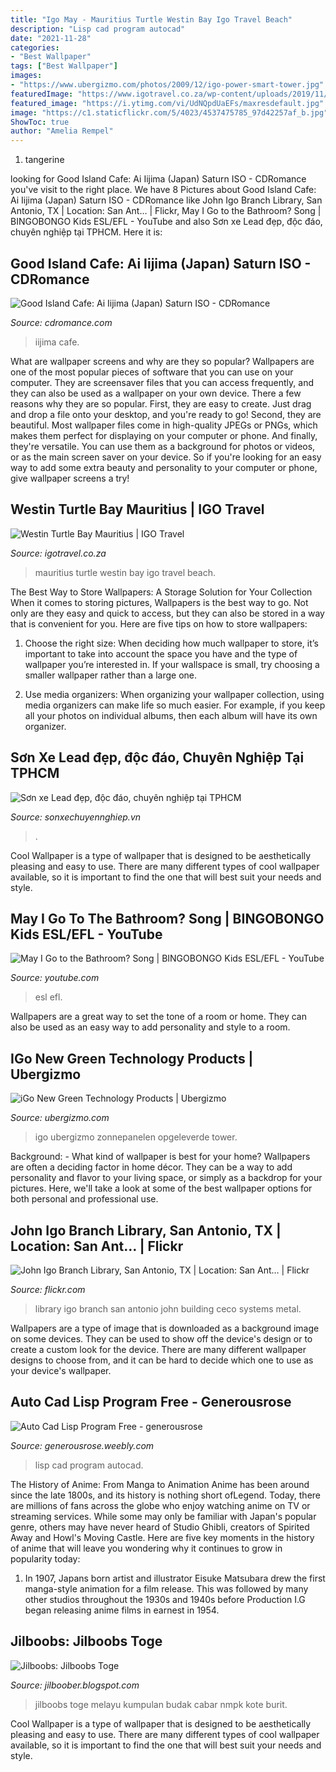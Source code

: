 ```yaml
---
title: "Igo May - Mauritius Turtle Westin Bay Igo Travel Beach"
description: "Lisp cad program autocad"
date: "2021-11-28"
categories:
- "Best Wallpaper"
tags: ["Best Wallpaper"]
images:
- "https://www.ubergizmo.com/photos/2009/12/igo-power-smart-tower.jpg"
featuredImage: "https://www.igotravel.co.za/wp-content/uploads/2019/11/igo-travel-5-westin-turtle-bay-mauritius-3.jpeg-scaled.jpg"
featured_image: "https://i.ytimg.com/vi/UdNQpdUaEFs/maxresdefault.jpg"
image: "https://c1.staticflickr.com/5/4023/4537475785_97d42257af_b.jpg"
ShowToc: true
author: "Amelia Rempel"
---
```



1. tangerine 

	

		
looking for Good Island Cafe: Ai Iijima (Japan) Saturn ISO - CDRomance you've visit to the right place. We have 8 Pictures about Good Island Cafe: Ai Iijima (Japan) Saturn ISO - CDRomance like John Igo Branch Library, San Antonio, TX | Location: San Ant… | Flickr, May I Go to the Bathroom? Song | BINGOBONGO Kids ESL/EFL - YouTube and also Sơn xe Lead đẹp, độc đáo, chuyên nghiệp tại TPHCM. Here it is:
		
    
## Good Island Cafe: Ai Iijima (Japan) Saturn ISO - CDRomance

<img loading=lazy src="https://cdromance.com/wp-content/uploads/2020/12/Good-Island-Cafe-Ai-Iijima-Japan-Saturn-2.jpg" onerror="this.onerror=null;this.src='https://tse1.mm.bing.net/th?id=OIP.DG121M_EObwvjCMcBYPoeQHaEK&amp;pid=15.1';" alt="Good Island Cafe: Ai Iijima (Japan) Saturn ISO - CDRomance">

_Source: cdromance.com_

>iijima cafe. 

	

What are wallpaper screens and why are they so popular?
Wallpapers are one of the most popular pieces of software that you can use on your computer. They are screensaver files that you can access frequently, and they can also be used as a wallpaper on your own device. There a few reasons why they are so popular. First, they are easy to create. Just drag and drop a file onto your desktop, and you're ready to go! Second, they are beautiful. Most wallpaper files come in high-quality JPEGs or PNGs, which makes them perfect for displaying on your computer or phone. And finally, they're versatile. You can use them as a background for photos or videos, or as the main screen saver on your device. So if you're looking for an easy way to add some extra beauty and personality to your computer or phone, give wallpaper screens a try!

    
## Westin Turtle Bay Mauritius | IGO Travel

<img loading=lazy src="https://www.igotravel.co.za/wp-content/uploads/2019/11/igo-travel-5-westin-turtle-bay-mauritius-3.jpeg-scaled.jpg" onerror="this.onerror=null;this.src='https://tse4.mm.bing.net/th?id=OIP.NWEyFt4Kt5B5eYGQbMA3-QHaDC&amp;pid=15.1';" alt="Westin Turtle Bay Mauritius | IGO Travel">

_Source: igotravel.co.za_

>mauritius turtle westin bay igo travel beach. 

	

The Best Way to Store Wallpapers: A Storage Solution for Your Collection
When it comes to storing pictures, Wallpapers is the best way to go. Not only are they easy and quick to access, but they can also be stored in a way that is convenient for you. Here are five tips on how to store wallpapers:
1) Choose the right size: When deciding how much wallpaper to store, it’s important to take into account the space you have and the type of wallpaper you’re interested in. If your wallspace is small, try choosing a smaller wallpaper rather than a large one.

2) Use media organizers: When organizing your wallpaper collection, using media organizers can make life so much easier. For example, if you keep all your photos on individual albums, then each album will have its own organizer.

    
## Sơn Xe Lead đẹp, độc đáo, Chuyên Nghiệp Tại TPHCM

<img loading=lazy src="http://sonxechuyennghiep.vn/images/thumbs/catalogues/lead-17.JPG" onerror="this.onerror=null;this.src='https://tse4.mm.bing.net/th?id=OIP.YYlKPPSLzKpMQNFLtlGq-wHaE8&amp;pid=15.1';" alt="Sơn xe Lead đẹp, độc đáo, chuyên nghiệp tại TPHCM">

_Source: sonxechuyennghiep.vn_

>. 

	

Cool Wallpaper is a type of wallpaper that is designed to be aesthetically pleasing and easy to use. There are many different types of cool wallpaper available, so it is important to find the one that will best suit your needs and style.

    
## May I Go To The Bathroom? Song | BINGOBONGO Kids ESL/EFL - YouTube

<img loading=lazy src="https://i.ytimg.com/vi/UdNQpdUaEFs/maxresdefault.jpg" onerror="this.onerror=null;this.src='https://tse4.mm.bing.net/th?id=OIP.mQuz8n34OLlurK48vbQi6gHaEK&amp;pid=15.1';" alt="May I Go to the Bathroom? Song | BINGOBONGO Kids ESL/EFL - YouTube">

_Source: youtube.com_

>esl efl. 

	

Wallpapers are a great way to set the tone of a room or home. They can also be used as an easy way to add personality and style to a room.

    
## IGo New Green Technology Products | Ubergizmo

<img loading=lazy src="https://www.ubergizmo.com/photos/2009/12/igo-power-smart-tower.jpg" onerror="this.onerror=null;this.src='https://tse2.mm.bing.net/th?id=OIP.ToaEQ46XgDBnQFJQlWgrBQAAAA&amp;pid=15.1';" alt="iGo New Green Technology Products | Ubergizmo">

_Source: ubergizmo.com_

>igo ubergizmo zonnepanelen opgeleverde tower. 

	

Background: - What kind of wallpaper is best for your home?
Wallpapers are often a deciding factor in home décor. They can be a way to add personality and flavor to your living space, or simply as a backdrop for your pictures. Here, we'll take a look at some of the best wallpaper options for both personal and professional use.

    
## John Igo Branch Library, San Antonio, TX | Location: San Ant… | Flickr

<img loading=lazy src="https://c1.staticflickr.com/5/4023/4537475785_97d42257af_b.jpg" onerror="this.onerror=null;this.src='https://tse2.mm.bing.net/th?id=OIP.oot7sQOmIr5n72XkFnssLgHaE8&amp;pid=15.1';" alt="John Igo Branch Library, San Antonio, TX | Location: San Ant… | Flickr">

_Source: flickr.com_

>library igo branch san antonio john building ceco systems metal. 

	

Wallpapers are a type of image that is downloaded as a background image on some devices. They can be used to show off the device's design or to create a custom look for the device. There are many different wallpaper designs to choose from, and it can be hard to decide which one to use as your device's wallpaper.

    
## Auto Cad Lisp Program Free - Generousrose

<img loading=lazy src="https://generousrose.weebly.com/uploads/1/2/3/7/123742338/696252449.gif" onerror="this.onerror=null;this.src='https://tse1.mm.bing.net/th?id=OIP.KZ3idbXr-DVsGc6SacC_rwHaFP&amp;pid=15.1';" alt="Auto Cad Lisp Program Free - generousrose">

_Source: generousrose.weebly.com_

>lisp cad program autocad. 

	

The History of Anime: From Manga to Animation
Anime has been around since the late 1800s, and its history is nothing short ofLegend. Today, there are millions of fans across the globe who enjoy watching anime on TV or streaming services. While some may only be familiar with Japan's popular genre, others may have never heard of Studio Ghibli, creators of Spirited Away and Howl's Moving Castle. Here are five key moments in the history of anime that will leave you wondering why it continues to grow in popularity today:
1) In 1907, Japans born artist and illustrator Eisuke Matsubara drew the first manga-style animation for a film release. This was followed by many other studios throughout the 1930s and 1940s before Production I.G began releasing anime films in earnest in 1954.

    
## Jilboobs: Jilboobs Toge

<img loading=lazy src="http://3.bp.blogspot.com/-0nHUWTD705c/VAiyHt-Ir7I/AAAAAAAAAIw/P1UK0Ngae0A/s1600/jilboobs%2Btoge.jpg" onerror="this.onerror=null;this.src='https://tse4.mm.bing.net/th?id=OIP.n68VOwpnjBb8CQLCQb2dHAAAAA&amp;pid=15.1';" alt="Jilboobs: Jilboobs Toge">

_Source: jilboober.blogspot.com_

>jilboobs toge melayu kumpulan budak cabar nmpk kote burit. 

	

Cool Wallpaper is a type of wallpaper that is designed to be aesthetically pleasing and easy to use. There are many different types of cool wallpaper available, so it is important to find the one that will best suit your needs and style.

